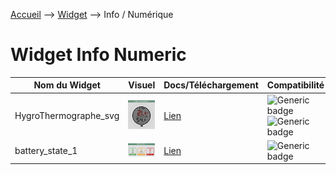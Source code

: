 <a href="{{site.url}}/documentation">Accueil</a> --> <a href="{{site.url}}/documentation/{{site.widget}}">Widget</a> --> Info / Numérique

# Widget Info Numeric

| Nom du Widget  | Visuel         | Docs/Téléchargement     | Compatibilité     |
|----------------|----------------|-------------------------|-------------------|
| HygroThermographe_svg | <img src="hygroThermographe_svg/images/capture1_4.png" width="300px" alt="HygroThermographe_svg" /> | <a href="./hygroThermographe_svg"><i class="fas fa-file-download"></i> Lien</a> | ![Generic badge](https://img.shields.io/badge/Version-4.3%20%7C%204.4-green.svg)<br>![Generic badge](https://img.shields.io/badge/status-beta-orange.svg) |
| battery_state_1 | <img src="battery_state_1/images/capture1_2.gif" alt="battery_state_1" /> | <a href="./battery_state_1"><i class="fas fa-file-download"></i> Lien</a> | ![Generic badge](https://img.shields.io/badge/Version-4.3%20%7C%204.4-green.svg) |
